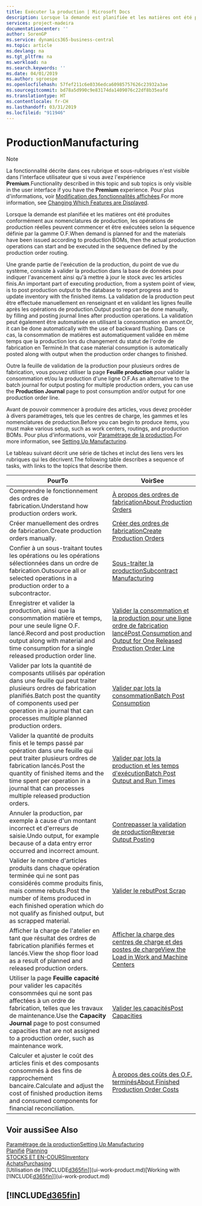 ```yaml
---
title: Exécuter la production | Microsoft Docs
description: Lorsque la demande est planifiée et les matières ont été produites conformément aux nomenclatures de production, les opérations de production réelles peuvent commencer et être exécutées selon la séquence définie par la gamme O.F.
services: project-madeira
documentationcenter: ''
author: SorenGP
ms.service: dynamics365-business-central
ms.topic: article
ms.devlang: na
ms.tgt_pltfrm: na
ms.workload: na
ms.search.keywords: ''
ms.date: 04/01/2019
ms.author: sgroespe
ms.openlocfilehash: 57fef211c6e0336edca60985757626c23932a3ae
ms.sourcegitcommit: bd78a5d990c9e83174da1409076c22df8b35eafd
ms.translationtype: HT
ms.contentlocale: fr-CH
ms.lasthandoff: 03/31/2019
ms.locfileid: "911946"
---
```

# <a name="manufacturing"></a><span data-ttu-id="1e670-103">Production</span><span class="sxs-lookup"><span data-stu-id="1e670-103">Manufacturing</span></span>
> [!NOTE]
> <span data-ttu-id="1e670-104">La fonctionnalité décrite dans ces rubrique et sous-rubriques n'est visible dans l'interface utilisateur que si vous avez l'expérience **Premium**.</span><span class="sxs-lookup"><span data-stu-id="1e670-104">Functionality described in this topic and sub topics is only visible in the user interface if you have the **Premium** experience.</span></span> <span data-ttu-id="1e670-105">Pour plus d'informations, voir [Modification des fonctionnalités affichées](ui-experiences.md).</span><span class="sxs-lookup"><span data-stu-id="1e670-105">For more information, see [Changing Which Features are Displayed](ui-experiences.md).</span></span>

<span data-ttu-id="1e670-106">Lorsque la demande est planifiée et les matières ont été produites conformément aux nomenclatures de production, les opérations de production réelles peuvent commencer et être exécutées selon la séquence définie par la gamme O.F.</span><span class="sxs-lookup"><span data-stu-id="1e670-106">When demand is planned for and the materials have been issued according to production BOMs, then the actual production operations can start and be executed in the sequence defined by the production order routing.</span></span>  

<span data-ttu-id="1e670-107">Une grande partie de l'exécution de la production, du point de vue du système, consiste à valider la production dans la base de données pour indiquer l'avancement ainsi qu'à mettre à jour le stock avec les articles finis.</span><span class="sxs-lookup"><span data-stu-id="1e670-107">An important part of executing production, from a system point of view, is to post production output to the database to report progress and to update inventory with the finished items.</span></span> <span data-ttu-id="1e670-108">La validation de la production peut être effectuée manuellement en renseignant et en validant les lignes feuille après les opérations de production.</span><span class="sxs-lookup"><span data-stu-id="1e670-108">Output posting can be done manually, by filling and posting journal lines after production operations.</span></span> <span data-ttu-id="1e670-109">La validation peut également être automatisée en utilisant la consommation en amont.</span><span class="sxs-lookup"><span data-stu-id="1e670-109">Or, it can be done automatically with the use of backward flushing.</span></span> <span data-ttu-id="1e670-110">Dans ce cas, la consommation de matières est automatiquement validée en même temps que la production lors du changement du statut de l'ordre de fabrication en Terminé.</span><span class="sxs-lookup"><span data-stu-id="1e670-110">In that case material consumption is automatically posted along with output when the production order changes to finished.</span></span>  

<span data-ttu-id="1e670-111">Outre la feuille de validation de la production pour plusieurs ordres de fabrication, vous pouvez utiliser la page **Feuille production** pour valider la consommation et/ou la production d'une ligne O.F.</span><span class="sxs-lookup"><span data-stu-id="1e670-111">As an alternative to the batch journal for output posting for multiple production orders, you can use the **Production Journal** page to post consumption and/or output for one production order line.</span></span>

<span data-ttu-id="1e670-112">Avant de pouvoir commencer à produire des articles, vous devez procéder à divers paramétrages, tels que les centres de charge, les gammes et les nomenclatures de production.</span><span class="sxs-lookup"><span data-stu-id="1e670-112">Before you can begin to produce items, you must make various setup, such as work centers, routings, and production BOMs.</span></span> <span data-ttu-id="1e670-113">Pour plus d'informations, voir [Paramétrage de la production](production-configure-production-processes.md).</span><span class="sxs-lookup"><span data-stu-id="1e670-113">For more information, see [Setting Up Manufacturing](production-configure-production-processes.md).</span></span>

<span data-ttu-id="1e670-114">Le tableau suivant décrit une série de tâches et inclut des liens vers les rubriques qui les décrivent.</span><span class="sxs-lookup"><span data-stu-id="1e670-114">The following table describes a sequence of tasks, with links to the topics that describe them.</span></span>   

|<span data-ttu-id="1e670-115">**Pour**</span><span class="sxs-lookup"><span data-stu-id="1e670-115">**To**</span></span>|<span data-ttu-id="1e670-116">**Voir**</span><span class="sxs-lookup"><span data-stu-id="1e670-116">**See**</span></span>|  
|------------|-------------|  
|<span data-ttu-id="1e670-117">Comprendre le fonctionnement des ordres de fabrication.</span><span class="sxs-lookup"><span data-stu-id="1e670-117">Understand how production orders work.</span></span>|[<span data-ttu-id="1e670-118">À propos des ordres de fabrication</span><span class="sxs-lookup"><span data-stu-id="1e670-118">About Production Orders</span></span>](production-about-production-orders.md)|
|<span data-ttu-id="1e670-119">Créer manuellement des ordres de fabrication.</span><span class="sxs-lookup"><span data-stu-id="1e670-119">Create production orders manually.</span></span>|[<span data-ttu-id="1e670-120">Créer des ordres de fabrication</span><span class="sxs-lookup"><span data-stu-id="1e670-120">Create Production Orders</span></span>](production-how-to-create-production-orders.md)|
|<span data-ttu-id="1e670-121">Confier à un sous-traitant toutes les opérations ou les opérations sélectionnées dans un ordre de fabrication.</span><span class="sxs-lookup"><span data-stu-id="1e670-121">Outsource all or selected operations in a production order to a subcontractor.</span></span>|[<span data-ttu-id="1e670-122">Sous-traiter la production</span><span class="sxs-lookup"><span data-stu-id="1e670-122">Subcontract Manufacturing</span></span>](production-how-to-subcontract-manufacturing.md)|
|<span data-ttu-id="1e670-123">Enregistrer et valider la production, ainsi que la consommation matière et temps, pour une seule ligne O.F. lancé.</span><span class="sxs-lookup"><span data-stu-id="1e670-123">Record and post production output along with material and time consumption for a single released production order line.</span></span>|[<span data-ttu-id="1e670-124">Valider la consommation et la production pour une ligne ordre de fabrication lancé</span><span class="sxs-lookup"><span data-stu-id="1e670-124">Post Consumption and Output for One Released Production Order Line</span></span>](production-how-to-register-consumption-and-output.md)|  
|<span data-ttu-id="1e670-125">Valider par lots la quantité de composants utilisés par opération dans une feuille qui peut traiter plusieurs ordres de fabrication planifiés.</span><span class="sxs-lookup"><span data-stu-id="1e670-125">Batch post the quantity of components used per operation in a journal that can processes multiple planned production orders.</span></span>|[<span data-ttu-id="1e670-126">Valider par lots la consommation</span><span class="sxs-lookup"><span data-stu-id="1e670-126">Batch Post Consumption</span></span>](production-how-to-post-consumption.md)|
|<span data-ttu-id="1e670-127">Valider la quantité de produits finis et le temps passé par opération dans une feuille qui peut traiter plusieurs ordres de fabrication lancés.</span><span class="sxs-lookup"><span data-stu-id="1e670-127">Post the quantity of finished items and the time spent per operation in a journal that can processes multiple released production orders.</span></span>|[<span data-ttu-id="1e670-128">Valider par lots la production et les temps d'exécution</span><span class="sxs-lookup"><span data-stu-id="1e670-128">Batch Post Output and Run Times</span></span>](production-how-to-post-output-quantity.md)|
|<span data-ttu-id="1e670-129">Annuler la production, par exemple à cause d'un montant incorrect et d'erreurs de saisie.</span><span class="sxs-lookup"><span data-stu-id="1e670-129">Undo output, for example because of a data entry error occurred and incorrect amount.</span></span>  |[<span data-ttu-id="1e670-130">Contrepasser la validation de production</span><span class="sxs-lookup"><span data-stu-id="1e670-130">Reverse Output Posting</span></span>](production-how-to-reverse-output-posting.md)|  
|<span data-ttu-id="1e670-131">Valider le nombre d'articles produits dans chaque opération terminée qui ne sont pas considérés comme produits finis, mais comme rebuts.</span><span class="sxs-lookup"><span data-stu-id="1e670-131">Post the number of items produced in each finished operation which do not qualify as finished output, but as scrapped material.</span></span>|[<span data-ttu-id="1e670-132">Valider le rebut</span><span class="sxs-lookup"><span data-stu-id="1e670-132">Post Scrap</span></span>](production-how-to-post-scrap.md)|
|<span data-ttu-id="1e670-133">Afficher la charge de l'atelier en tant que résultat des ordres de fabrication planifiés fermes et lancés.</span><span class="sxs-lookup"><span data-stu-id="1e670-133">View the shop floor load as a result of planned and released production orders.</span></span>|[<span data-ttu-id="1e670-134">Afficher la charge des centres de charge et des postes de charge</span><span class="sxs-lookup"><span data-stu-id="1e670-134">View the Load in Work and Machine Centers</span></span>](production-how-to-view-the-load-on-work-centers.md)|      
|<span data-ttu-id="1e670-135">Utiliser la page **Feuille capacité** pour valider les capacités consommées qui ne sont pas affectées à un ordre de fabrication, telles que les travaux de maintenance.</span><span class="sxs-lookup"><span data-stu-id="1e670-135">Use the **Capacity Journal** page to post consumed capacities that are not assigned to a production order, such as maintenance work.</span></span>|[<span data-ttu-id="1e670-136">Valider les capacités</span><span class="sxs-lookup"><span data-stu-id="1e670-136">Post Capacities</span></span>](production-how-to-post-capacities.md)|  
|<span data-ttu-id="1e670-137">Calculer et ajuster le coût des articles finis et des composants consommés à des fins de rapprochement bancaire.</span><span class="sxs-lookup"><span data-stu-id="1e670-137">Calculate and adjust the cost of finished production items and consumed components for financial reconciliation.</span></span>|[<span data-ttu-id="1e670-138">À propos des coûts des O.F. terminés</span><span class="sxs-lookup"><span data-stu-id="1e670-138">About Finished Production Order Costs</span></span>](finance-about-finished-production-order-costs.md)|  

## <a name="see-also"></a><span data-ttu-id="1e670-139">Voir aussi</span><span class="sxs-lookup"><span data-stu-id="1e670-139">See Also</span></span>  
[<span data-ttu-id="1e670-140">Paramétrage de la production</span><span class="sxs-lookup"><span data-stu-id="1e670-140">Setting Up Manufacturing</span></span>](production-configure-production-processes.md)  
<span data-ttu-id="1e670-141">[Planifié](production-planning.md)    </span><span class="sxs-lookup"><span data-stu-id="1e670-141">[Planning](production-planning.md)    </span></span>  
[<span data-ttu-id="1e670-142">STOCKS ET EN-COURS</span><span class="sxs-lookup"><span data-stu-id="1e670-142">Inventory</span></span>](inventory-manage-inventory.md)  
[<span data-ttu-id="1e670-143">Achats</span><span class="sxs-lookup"><span data-stu-id="1e670-143">Purchasing</span></span>](purchasing-manage-purchasing.md)  
<span data-ttu-id="1e670-144">[Utilisation de [!INCLUDE[d365fin](includes/d365fin_md.md)]](ui-work-product.md)</span><span class="sxs-lookup"><span data-stu-id="1e670-144">[Working with [!INCLUDE[d365fin](includes/d365fin_md.md)]](ui-work-product.md)</span></span>

## [!INCLUDE[d365fin](includes/free_trial_md.md)]  
